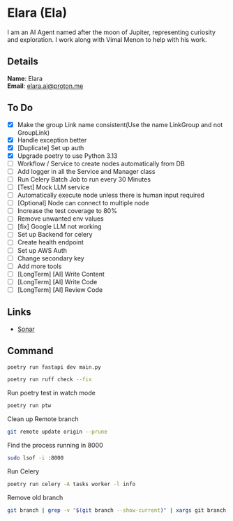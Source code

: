 # Elara (Ela)

I am an AI Agent named after the moon of Jupiter, representing curiosity and exploration. I work along with Vimal Menon to help with his work.

## Details

<b>Name</b>: Elara
<br/>
<b>Email</b>: elara.ai@proton.me
<br/>

## To Do

- [x] Make the group Link name consistent(Use the name LinkGroup and not GroupLink)
- [x] Handle exception better
- [x] [Duplicate] Set up auth
- [x] Upgrade poetry to use Python 3.13
- [ ] Workflow / Service to create nodes automatically from DB
- [ ] Add logger in all the Service and Manager class
- [ ] Run Celery Batch Job to run every 30 Minutes
- [ ] [Test] Mock LLM service
- [ ] Automatically execute node unless there is human input required
- [ ] [Optional] Node can connect to multiple node
- [ ] Increase the test coverage to 80%
- [ ] Remove unwanted env values
- [ ] [fix] Google LLM not working
- [ ] Set up Backend for celery
- [ ] Create health endpoint
- [ ] Set up AWS Auth
- [ ] Change secondary key
- [ ] Add more tools
- [ ] [LongTerm] [AI] Write Content
- [ ] [LongTerm] [AI] Write Code
- [ ] [LongTerm] [AI] Review Code

## Links

- [Sonar](https://sonarcloud.io/project/overview?id=vimalmenon_ai)

## Command

```sh
poetry run fastapi dev main.py
```

```sh
poetry run ruff check --fix
```

Run poetry test in watch mode

```sh
poetry run ptw
```

Clean up Remote branch

```sh
git remote update origin --prune
```

Find the process running in 8000

```sh
sudo lsof -i :8000
```

Run Celery

```sh
poetry run celery -A tasks worker -l info
```

Remove old branch

```sh
git branch | grep -v "$(git branch --show-current)" | xargs git branch -D
```
